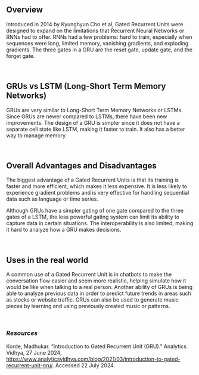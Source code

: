 ## **Overview**

Introduced in 2014 by Kyunghyun Cho et al, Gated Recurrent Units were designed to expand on the limitations that Recurrent Neural Networks or RNNs had to offer. RNNs had a few problems: hard to train, especially when sequences were long, limited memory, vanishing gradients, and exploding gradients. The three gates in a GRU are the reset gate, update gate, and the forget gate.

<br>

## **GRUs vs LSTM (Long-Short Term Memory Networks)**

GRUs are very similar to Long-Short Term Memory Networks or LSTMs. Since GRUs are newer compared to LSTMs, there have been new improvements. The design of a GRU is simpler since it does not have a separate cell state like LSTM, making it faster to train. It also has a better way to manage memory.

<br>

## **Overall Advantages and Disadvantages**

The biggest advantage of a Gated Recurrent Units is that its training is faster and more efficient, which makes it less expensive. It is less likely to experience gradient problems and is very effective for handling sequential data such as language or time series.

Although GRUs have a simpler gating of one gate compared to the three gates of a LSTM, the less powerful gating system can limit its ability to capture data in certain situations. The interoperability is also limited, making it hard to analyze how a GRU makes decisions.

<br>

## **Uses in the real world**

A common use of a Gated Recurrent Unit is in chatbots to make the conversation flow easier and seem more realistic, helping simulate how it would be like when talking to a real person. Another ability of GRUs is being able to analyze previous data in order to predict future trends in areas such as stocks or website traffic. GRUs can also be used to generate music pieces by learning and using previously created music or patterns.

<br>

### *Resources*

Korde, Madhukar. “Introduction to Gated Recurrent Unit (GRU).” Analytics Vidhya, 27 June 2024, https://www.analyticsvidhya.com/blog/2021/03/introduction-to-gated-recurrent-unit-gru/. Accessed 22 July 2024.

